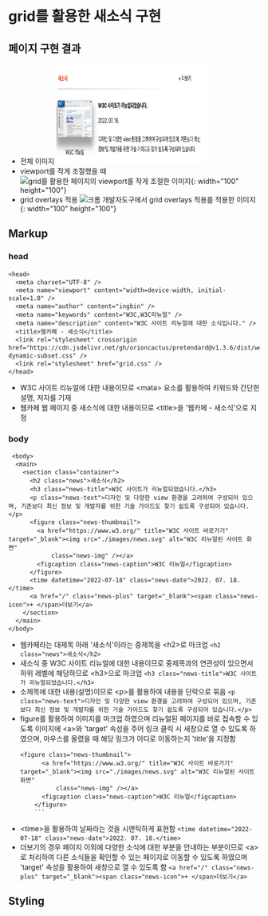 # grid를 활용한 새소식 구현

## 페이지 구현 결과
- 전체 이미지
  <img src="./images/news.png" width="300" height="200"/>
- viewport를 작게 조절했을 때
  ![grid를 활용한 페이지의 viewport를 작게 조절한 이미지](image.png){: width="100" height="100"}
- grid overlays 적용
  ![크롬 개발자도구에서 grid overlays 적용를 적용한 이미지](image-2.png){: width="100" height="100"}

## Markup
### head
```
<head>
  <meta charset="UTF-8" />
  <meta name="viewport" content="width=device-width, initial-scale=1.0" />
  <meta name="author" content="ingbin" />
  <meta name="keywords" content="W3C,W3C리뉴얼" />
  <meta name="description" content="W3C 사이트 리뉴얼에 대한 소식입니다." />
  <title>웹카페 - 새소식</title>
  <link rel="stylesheet" crossorigin href="https://cdn.jsdelivr.net/gh/orioncactus/pretendard@v1.3.6/dist/web/static/pretendard-dynamic-subset.css" />
  <link rel="stylesheet" href="grid.css" />
</head>
```
- W3C 사이트 리뉴얼에 대한 내용이므로 &lt;mata&gt; 요소를 활용하여 키워드와 간단한 설명, 저자를 기재
- 웹카페 웹 페이지 중 새소식에 대한 내용이므로 &lt;title&gt;을 '웹카페 - 새소식'으로 지정

### body
```
 <body>
  <main>
    <section class="container">
      <h2 class="news">새소식</h2>
      <h3 class="news-title">W3C 사이트가 리뉴얼되었습니다.</h3>
      <p class="news-text">디자인 및 다양한 view 환경을 고려하여 구성되어 있으며, 기존보다 최신 정보 및 개발자를 위한 기술 가이드도 찾기 쉽도록 구성되어 있습니다.</p>
      <figure class="news-thumbnail">
        <a href="https://www.w3.org/" title="W3C 사이트 바로가기" target="_blank"><img src="./images/news.svg" alt="W3C 리뉴얼된 사이트 화면"
            class="news-img" /></a>
        <figcaption class="news-caption">W3C 리뉴얼</figcaption>
      </figure>
      <time datetime="2022-07-18" class="news-date">2022. 07. 18.</time>
      <a href="/" class="news-plus" target="_blank"><span class="news-icon">+ </span>더보기</a>
    </section>
  </main>
</body> 
```
- 웹카페라는 대제목 아래 '새소식'이라는 중제목을 &lt;h2&gt;로 마크업
  ``` <h2 class="news">새소식</h2> ```
- 새소식 중 W3C 사이트 리뉴얼에 대한 내용이므로 중제목과의 연관성이 있으면서 하위 레벨에 해당하므로 &lt;h3&gt;으로 마크업
  ``` <h3 class="news-title">W3C 사이트가 리뉴얼되었습니다.</h3> ```
- 소제목에 대한 내용(설명)이므로 &lt;p&gt;를 활용하여 내용을 단락으로 묶음
  ``` <p class="news-text">디자인 및 다양한 view 환경을 고려하여 구성되어 있으며, 기존보다 최신 정보 및 개발자를 위한 기술 가이드도 찾기 쉽도록 구성되어 있습니다.</p> ```
- figure를 활용하여 이미지를 마크업 하였으며 리뉴얼된 페이지를 바로 접속할 수 있도록 이미지에 &lt;a&gt;와 'target' 속성을 주어 링크 클릭 시 새창으로 열 수 있도록 하였으며, 마우스를 올렸을 때 해당 링크가 어디로 이동하는지 'title'을 지정함
  ``` 
  <figure class="news-thumbnail">
        <a href="https://www.w3.org/" title="W3C 사이트 바로가기" target="_blank"><img src="./images/news.svg" alt="W3C 리뉴얼된 사이트 화면"
            class="news-img" /></a>
        <figcaption class="news-caption">W3C 리뉴얼</figcaption>
      </figure>
      ```
- &lt;time&gt;을 활용하여 날짜라는 것을 시맨틱하게 표현함
  ``` <time datetime="2022-07-18" class="news-date">2022. 07. 18.</time> ```
- 더보기의 경우 페이지 이외에 다양한 소식에 대한 부분을 안내하는 부분이므로 &lt;a&gt;로 처리하여 다른 소식들을 확인할 수 있는 페이지로 이동할 수 있도록 하였으며 'target' 속성을 활용하여 새창으로 열 수 있도록 함
  ``` <a href="/" class="news-plus" target="_blank"><span class="news-icon">+ </span>더보기</a> ```

## Styling

